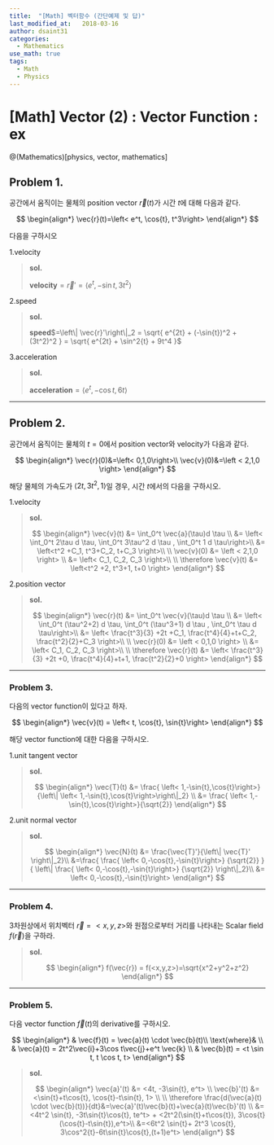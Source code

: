 ```yaml
---
title:  "[Math] 벡터함수 (간단예제 및 답)"
last_modified_at:   2018-03-16
author: dsaint31
categories: 
  - Mathematics
use_math: true
tags: 
  - Math 
  - Physics
---
```


# [Math] Vector (2) : Vector Function : ex

@(Mathematics)[physics, vector, mathematics]

## Problem 1. 

공간에서 움직이는 물체의 position vector $\vec{r}(t)$가 시간 $t$에 대해 다음과 같다.

$$
\begin{align*}
\vec{r}(t)=\left< e^t, \cos{t}, t^3\right>
\end{align*}
$$

다음을 구하시오

1.velocity

> **sol.**  
>	
>   **velocity**$=\vec{r}'=\left< e^t, -\sin{t}, 3t^2\right>$
	
2.speed

> **sol.** 
> 
>   **speed**$=\left\| \vec{r}'\right\|_2 = \sqrt{ e^{2t} + (-\sin{t})^2 + (3t^2)^2 }  = \sqrt{ e^{2t} + \sin^2{t} + 9t^4 }$
	
3.acceleration

> **sol.** 
> 
>   **acceleration**$=\left< e^t, -\cos{t}, 6t\right>$  

---

## Problem 2. 

공간에서 움직이는 물체의 $t=0$에서 position vector와 velocity가 다음과 같다.

$$ 
\begin{align*}
\vec{r}(0)&=\left< 0,1,0\right>\\
\vec{v}(0)&=\left < 2,1,0 \right> 
\end{align*}
$$


해당 물체의 가속도가 $\left< 2t,3t^2, 1\right>$일 경우, 시간 $t$에서의 다음을 구하시오.

1.velocity

> **sol.**
>
> $$
	\begin{align*}
	\vec{v}(t) &= \int_0^t \vec{a}(\tau)d \tau \\
	&= \left< \int_0^t 2\tau d \tau, \int_0^t 3\tau^2 d \tau , \int_0^t 1 d \tau\right>\\
	&= \left<t^2 +C_1, t^3+C_2, t+C_3 \right>\\
	\\
	\vec{v}(0) &=  \left < 2,1,0 \right> \\
	&= \left< C_1, C_2, C_3 \right>\\
	\\
	\therefore \vec{v}(t) &= \left<t^2 +2, t^3+1, t+0 \right>
	\end{align*}
	$$
	
2.position vector

> **sol.**
>
> $$
	\begin{align*}
	\vec{r}(t) &= \int_0^t \vec{v}(\tau)d \tau \\
	&= \left< \int_0^t (\tau^2+2) d \tau, \int_0^t (\tau^3+1) d \tau , \int_0^t \tau d \tau\right>\\
	&= \left< \frac{t^3}{3} +2t +C_1, \frac{t^4}{4}+t+C_2, \frac{t^2}{2}+C_3 \right>\\
	\\
	\vec{r}(0) &=  \left < 0,1,0 \right> \\
	&= \left< C_1, C_2, C_3 \right>\\
	\\
	\therefore \vec{r}(t) &=  \left< \frac{t^3}{3} +2t +0, \frac{t^4}{4}+t+1, \frac{t^2}{2}+0 \right>
	\end{align*}
	$$

---

### Problem 3. 

다음의 vector function이 있다고 하자.

$$
\begin{align*}
\vec{v}(t) = \left< t, \cos{t}, \sin{t}\right>
\end{align*}
$$

해당 vector function에 대한 다음을 구하시오.

1.unit tangent vector

> **sol.**
> 
> $$
	\begin{align*}
	\vec{T}(t) &= \frac{ \left< 1,-\sin{t},\cos{t}\right>}{\left\| \left< 1,-\sin{t},\cos{t}\right>\right\|_2} \\
	&= \frac{ \left< 1,-\sin{t},\cos{t}\right>}{\sqrt{2}}
	\end{align*}
	$$
	
2.unit normal vector

> **sol.**
> 
> $$
	\begin{align*}
	\vec{N}(t) &= \frac{\vec{T}'}{\left\| \vec{T}' \right\|_2}\\
	&=\frac{
	\frac{ \left< 0,-\cos{t},-\sin{t}\right>} {\sqrt{2}}
	}{ \left\|
	\frac{ \left< 0,-\cos{t},-\sin{t}\right>} {\sqrt{2}} 
	\right\|_2}\\
	&= \left< 0,-\cos{t},-\sin{t}\right>	\end{align*}
	$$

---

### Problem 4. 

3차원상에서  위치벡터 $\vec{r}=<x,y,z>$와 원점으로부터 거리를 나타내는 Scalar field $f(\vec{r})$을 구하라.


> **sol.**
> 
> $$
\begin{align*}
f(\vec{r}) = f(<x,y,z>)=\sqrt{x^2+y^2+z^2}
\end{align*}
$$

---

### Problem 5.

다음 vector function $\vec{f}(t)$의 derivative를 구하시오.

$$
\begin{align*}
& \vec{f}(t) = \vec{a}(t) \cdot \vec{b}(t)\\
\text{where}& \\
& \vec{a}(t) = 2t^2\vec{i}+3\cos t\vec{j}+e^t \vec{k} \\
& \vec{b}(t) = <t \sin t, t \cos t, t>
\end{align*}
$$

> **sol.**
> 
> $$
\begin{align*}
\vec{a}'(t) &= <4t, -3\sin{t}, e^t> \\
\vec{b}'(t) &= <\sin{t}+t\cos{t}, \cos{t}-t\sin{t}, 1> \\
\\
\therefore
\frac{d(\vec{a}(t) \cdot \vec{b}(t))}{dt}&=\vec{a}'(t)\vec{b}(t)+\vec{a}(t)\vec{b}'(t) \\
&=<4t^2 \sin{t}, -3t\sin{t}\cos{t}, te^t> + <2t^2(\sin{t}+t\cos{t}), 3\cos{t}(\cos{t}-t\sin{t}),e^t>\\
&=<6t^2 \sin{t}+ 2t^3 \cos{t}, 3\cos^2{t}-6t\sin{t}\cos{t},(t+1)e^t>
\end{align*}
$$
